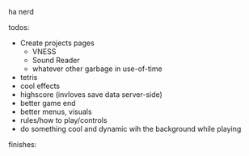 ha nerd

todos:
- Create projects pages
  - VNESS
  - Sound Reader
  - whatever other garbage in use-of-time
- tetris
 - cool effects
 - highscore (invloves save data server-side)
 - better game end
 - better menus, visuals
 - rules/how to play/controls
 - do something cool and dynamic wih the background while playing

finishes:
